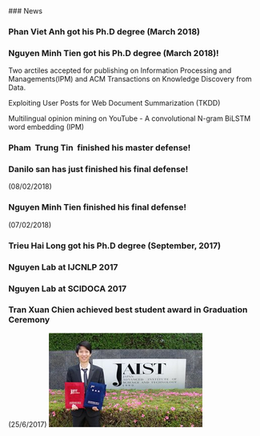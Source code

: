 <markdown>
### News

### Phan Viet Anh got his Ph.D degree (March 2018)

### Nguyen Minh Tien got his Ph.D degree (March 2018)! 

Two arctiles accepted for publishing on Information Processing and Managements(IPM) and  ACM Transactions on Knowledge Discovery from Data.

Exploiting User Posts for Web Document Summarization (TKDD)  

Multilingual opinion mining on YouTube - A convolutional N-gram BiLSTM word embedding (IPM)

### Pham  Trung Tin  finished his master defense!

### Danilo san has just finished his final defense! 
(08/02/2018)

### Nguyen Minh Tien finished his final defense! 
(07/02/2018)

### Trieu Hai Long got his Ph.D degree (September, 2017)

### Nguyen Lab at IJCNLP 2017

### Nguyen Lab at SCIDOCA 2017


### Tran Xuan Chien achieved best student award in Graduation Ceremony
(25/6/2017)
![Image](img/2017-tran-xuan-chien-best-student-award.jpg)

</markdown>
